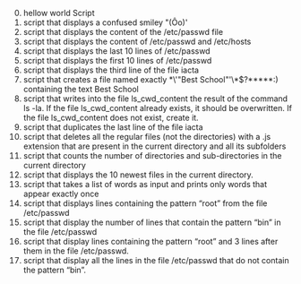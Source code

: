 0. hellow world Script
1. script that displays a confused smiley "(Ôo)'
2. script that displays the content of the /etc/passwd file
3. script that displays the content of /etc/passwd and /etc/hosts
4. script that displays the last 10 lines of /etc/passwd
5. script that displays the first 10 lines of /etc/passwd
6. script that displays the third line of the file iacta
7. script that creates a file named exactly \*\\'"Best School"\'\\*$\?\*\*\*\*\*:) containing the text Best School
8. script that writes into the file ls_cwd_content the result of the command ls -la. If the file ls_cwd_content already exists, it should be overwritten. If the file ls_cwd_content does not exist, create it.
9. script that duplicates the last line of the file iacta
10. script that deletes all the regular files (not the directories) with a .js extension that are present in the current directory and all its subfolders
11. script that counts the number of directories and sub-directories in the current directory
12. script that displays the 10 newest files in the current directory.
13. script that takes a list of words as input and prints only words that appear exactly once
14. script that displays lines containing the pattern “root” from the file /etc/passwd
15. script that display the number of lines that contain the pattern “bin” in the file /etc/passwd
16. script that display lines containing the pattern “root” and 3 lines after them in the file /etc/passwd.
17. script that display all the lines in the file /etc/passwd that do not contain the pattern “bin”.
